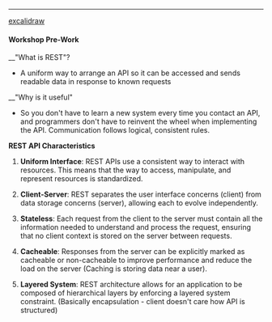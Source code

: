 ___

[excalidraw](https://link.excalidraw.com/l/6gPaBlSh8PG/2KH3SWjx6Ng)
#### Workshop Pre-Work

__"What is REST"?
 - A uniform way to arrange an API so it can be accessed and sends readable data in response to known requests 

__"Why is it useful"
- So you don't have to learn a new system every time you contact an API, and programmers don't have to reinvent the wheel when implementing the API. Communication follows logical, consistent rules.

 __REST API Characteristics__

1. **Uniform Interface**: REST APIs use a consistent way to interact with resources. This means that the way to access, manipulate, and represent resources is standardized.
    
2. **Client-Server**: REST separates the user interface concerns (client) from data storage concerns (server), allowing each to evolve independently.
    
3. **Stateless**: Each request from the client to the server must contain all the information needed to understand and process the request, ensuring that no client context is stored on the server between requests.
    
4. **Cacheable**: Responses from the server can be explicitly marked as cacheable or non-cacheable to improve performance and reduce the load on the server (Caching is storing data near a user).
    
5. **Layered System**: REST architecture allows for an application to be composed of hierarchical layers by enforcing a layered system constraint. (Basically encapsulation - client doesn't care how API is structured)
